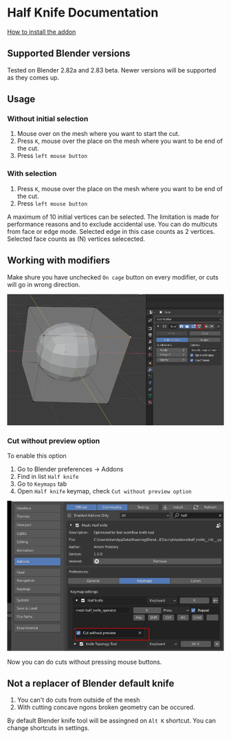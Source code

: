 # Half Knife Documentation

[How to install the addon](./install.md)

## Supported Blender versions
Tested on Blender 2.82a and 2.83 beta. Newer versions will be supported as they comes up. 

## Usage

### Without initial selection
1. Mouse over on the mesh where you want to start the cut. 
2. Press `K`, mouse over the place on the mesh where you want to be end of the cut. 
3. Press `left mouse button`

### With selection 
1. Press `K`, mouse over the place on the mesh where you want to be end of the cut. 
2. Press `left mouse button`

A maximum of 10 initial vertices can be selected. The limitation is made for performance reasons and to exclude accidental use.
You can do multicuts from face or edge mode. Selected edge in this case counts as 2 vertices. Selected face counts as (N) vertices selecected.

## Working with modifiers  

Make shure you have unchecked `On cage` button on every modifier, or cuts will go in wrong direction.

![](https://raw.githubusercontent.com/artempoletsky/half_knife_docs/master/img/4.png)

### Cut without preview option

To enable this option
1. Go to Blender preferences -> Addons
2. Find in list `Half knife`
3. Go to `Keymaps` tab
4. Open `Half knife` keymap, check `Cut without preview option`

![](https://raw.githubusercontent.com/artempoletsky/half_knife_docs/master/img/5.png)

Now you can do cuts without pressing mouse buttons. 

## Not a replacer of Blender default knife

1. You can't do cuts from outside of the mesh
2. With cutting concave ngons broken geometry can be occured. 

By default Blender knife tool will be assingned on `Alt K` shortcut. You can change shortcuts in settings. 


